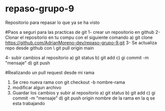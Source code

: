 # repaso-grupo-9
Repositorio para repasar lo que ya se ha visto

#Paos a seguri para las practicas de git 
1- crear un repositorio en github
2- Clonar el repositorio en tu compu con el siguiente comando 
  a) git clone https://github.com/AdrianMoreno-dev/repaso-grupo-9.git
3- Se actualiza repo desde github con \\ git pull origin main

4- subir cambios al repositorio
    a) git status
    b) git add
    c) gi commit -m "mensaje"
    d) git push

#Realizando un pull request desde mi rama
1) Se creo nueva rama con git checkout -b nombre-rama
2) modificar algun archivo
3) Guardar los cambios y subir al repositorio
    a) git status
    b) git add
    c) gi commit -m "mensaje"
    d) git push origin nombre de la rama en la q se esta trabajando